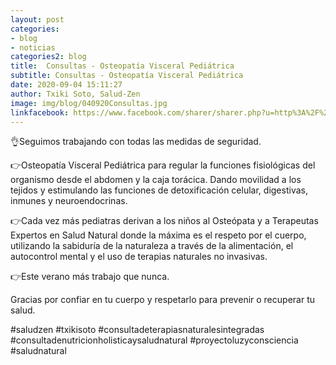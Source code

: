 ```yaml
---
layout: post
categories:
- blog
- noticias
categories2: blog
title:  Consultas - Osteopatía Visceral Pediátrica
subtitle: Consultas - Osteopatía Visceral Pediátrica
date: 2020-09-04 15:11:27
author: Txiki Soto, Salud-Zen
image: img/blog/040920Consultas.jpg
linkfacebook: https://www.facebook.com/sharer/sharer.php?u=http%3A%2F%2Fwww.salud-zen.com%2Fblog%2Fcursos%2F2020%2F09%2F04%2Fclase-consultas-osteopatia.html&amp;src=sdkpreparse
---
```

👌Seguimos trabajando con todas las medidas de seguridad.  

👉Osteopatía Visceral Pediátrica para regular la funciones fisiológicas del organismo desde el abdomen y la caja torácica. Dando movilidad a los tejidos y estimulando las funciones de detoxificación celular, digestivas, inmunes y neuroendocrinas.  

👉Cada vez más pediatras derivan a los niños al Osteópata y a Terapeutas Expertos en Salud Natural donde la máxima es el respeto por el cuerpo, utilizando la sabiduría de la naturaleza a través de la alimentación, el autocontrol mental y el uso de terapias naturales no invasivas.  

👉Este verano más trabajo que nunca.  

Gracias por confiar en tu cuerpo y respetarlo para prevenir o recuperar tu salud.  

#saludzen
#txikisoto
#consultadeterapiasnaturalesintegradas
#consultadenutricionholisticaysaludnatural
#proyectoluzyconsciencia
#saludnatural
